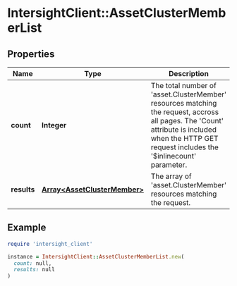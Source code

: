 # IntersightClient::AssetClusterMemberList

## Properties

| Name | Type | Description | Notes |
| ---- | ---- | ----------- | ----- |
| **count** | **Integer** | The total number of &#39;asset.ClusterMember&#39; resources matching the request, accross all pages. The &#39;Count&#39; attribute is included when the HTTP GET request includes the &#39;$inlinecount&#39; parameter. | [optional] |
| **results** | [**Array&lt;AssetClusterMember&gt;**](AssetClusterMember.md) | The array of &#39;asset.ClusterMember&#39; resources matching the request. | [optional] |

## Example

```ruby
require 'intersight_client'

instance = IntersightClient::AssetClusterMemberList.new(
  count: null,
  results: null
)
```

